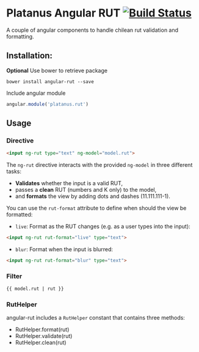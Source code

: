 Platanus Angular RUT [![Build Status](https://secure.travis-ci.org/platanus/angular-rut.png)](https://travis-ci.org/platanus/angular-rut)
===============

A couple of angular components to handle chilean rut validation and formatting.

## Installation:

**Optional** Use bower to retrieve package

```
bower install angular-rut --save
```

Include angular module

```javascript
angular.module('platanus.rut')
```

## Usage

### Directive

```html
<input ng-rut type="text" ng-model="model.rut">
```

The ```ng-rut``` directive interacts with the provided ```ng-model``` in three different tasks:

- **Validates** whether the input is a valid RUT,
- passes a **clean** RUT (numbers and K only) to the model,
- and **formats** the view by adding dots and dashes (11.111.111-1).

You can use the ```rut-format``` attribute to define when should the view be formatted:

- ```live```: Format as the RUT changes (e.g. as a user types into the input):
```html
<input ng-rut rut-format="live" type="text">
```

- ```blur```: Format when the input is blurred:
```html
<input ng-rut rut-format="blur" type="text">
```


### Filter

```html
{{ model.rut | rut }}
```

### RutHelper

angular-rut includes a ```RutHelper``` constant that contains three methods:

- RutHelper.format(rut)
- RutHelper.validate(rut)
- RutHelper.clean(rut)